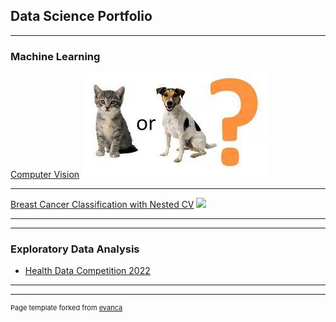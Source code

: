 ## Data Science Portfolio

---

### Machine Learning 

[Computer Vision](https://colab.research.google.com/drive/1KPe_qfrUfJOI-0rueGpRvwpUpdyqpoqT#scrollTo=5sHPuLpl3-uM)
<img src="images/catsvsdogs.jpg?raw=true"/>


---
[Breast Cancer Classification with Nested CV](https://baileythill.github.io/Notebooks/Breast-Cancer-Classification.html)
<img src="images/dummy_thumbnail.jpg?raw=true"/>

---

---

### Exploratory Data Analysis

- [Health Data Competition 2022](https://github.com/baileythill/Health-Data-Competition)

---


---
<p style="font-size:11px">Page template forked from <a href="https://github.com/evanca/quick-portfolio">evanca</a></p>
<!-- Remove above link if you don't want to attibute -->
